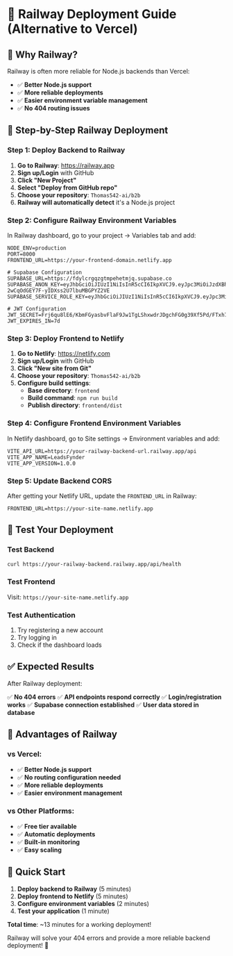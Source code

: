 # 🚀 Railway Deployment Guide (Alternative to Vercel)

## 🎯 Why Railway?

Railway is often more reliable for Node.js backends than Vercel:
- ✅ **Better Node.js support**
- ✅ **More reliable deployments**
- ✅ **Easier environment variable management**
- ✅ **No 404 routing issues**

## 🚀 Step-by-Step Railway Deployment

### **Step 1: Deploy Backend to Railway**

1. **Go to Railway**: https://railway.app
2. **Sign up/Login** with GitHub
3. **Click "New Project"**
4. **Select "Deploy from GitHub repo"**
5. **Choose your repository**: `Thomas542-ai/b2b`
6. **Railway will automatically detect** it's a Node.js project

### **Step 2: Configure Railway Environment Variables**

In Railway dashboard, go to your project → Variables tab and add:

```env
NODE_ENV=production
PORT=8000
FRONTEND_URL=https://your-frontend-domain.netlify.app

# Supabase Configuration
SUPABASE_URL=https://fdylcrgqzgtmpehetmjq.supabase.co
SUPABASE_ANON_KEY=eyJhbGciOiJIUzI1NiIsInR5cCI6IkpXVCJ9.eyJpc3MiOiJzdXBhYmFzZSIsInJlZiI6ImZdeWxjcmdxemd0bXBlaGV0bWpxIiwicm9sZSI6ImFub24iLCJpYXQiOjE3NTcxNTg4OTUsImV4cCI6MjA3MjczNDg5NX0.G7cYqR5Fx-2wCqOdGEY7F-yIDXss2U7lbuMBGPYZ2VE
SUPABASE_SERVICE_ROLE_KEY=eyJhbGciOiJIUzI1NiIsInR5cCI6IkpXVCJ9.eyJpc3MiOiJzdXBhYmFzZSIsInJlZiI6ImZdeWxjcmdxemd0bXBlaGV0bWpxIiwicm9sZSI6InNlcnZpY2Vfcm9sZSIsImlhdCI6MTc1NzE1ODg5NSwiZXhwIjoyMDcyNzM0ODk1fQ.0G5DahUWFZiDaUDNe9i4mc319_Ko23CGQljUcmnaTxo

# JWT Configuration
JWT_SECRET=Frj6qu8lE6/KbmFGyasbvFlaF9Jw1TgLShxwdrJDgchFG0g39Xf5Pd/FTxh7gxgAv17l8zBFdWzQvHtUtMnBlg==
JWT_EXPIRES_IN=7d
```

### **Step 3: Deploy Frontend to Netlify**

1. **Go to Netlify**: https://netlify.com
2. **Sign up/Login** with GitHub
3. **Click "New site from Git"**
4. **Choose your repository**: `Thomas542-ai/b2b`
5. **Configure build settings**:
   - **Base directory**: `frontend`
   - **Build command**: `npm run build`
   - **Publish directory**: `frontend/dist`

### **Step 4: Configure Frontend Environment Variables**

In Netlify dashboard, go to Site settings → Environment variables and add:

```env
VITE_API_URL=https://your-railway-backend-url.railway.app/api
VITE_APP_NAME=LeadsFynder
VITE_APP_VERSION=1.0.0
```

### **Step 5: Update Backend CORS**

After getting your Netlify URL, update the `FRONTEND_URL` in Railway:
```
FRONTEND_URL=https://your-site-name.netlify.app
```

## 🧪 Test Your Deployment

### **Test Backend**
```bash
curl https://your-railway-backend.railway.app/api/health
```

### **Test Frontend**
Visit: `https://your-site-name.netlify.app`

### **Test Authentication**
1. Try registering a new account
2. Try logging in
3. Check if the dashboard loads

## ✅ Expected Results

After Railway deployment:

✅ **No 404 errors**
✅ **API endpoints respond correctly**
✅ **Login/registration works**
✅ **Supabase connection established**
✅ **User data stored in database**

## 🎯 Advantages of Railway

### **vs Vercel:**
- ✅ **Better Node.js support**
- ✅ **No routing configuration needed**
- ✅ **More reliable deployments**
- ✅ **Easier environment management**

### **vs Other Platforms:**
- ✅ **Free tier available**
- ✅ **Automatic deployments**
- ✅ **Built-in monitoring**
- ✅ **Easy scaling**

## 🚀 Quick Start

1. **Deploy backend to Railway** (5 minutes)
2. **Deploy frontend to Netlify** (5 minutes)
3. **Configure environment variables** (2 minutes)
4. **Test your application** (1 minute)

**Total time**: ~13 minutes for a working deployment!

Railway will solve your 404 errors and provide a more reliable backend deployment! 🎉
